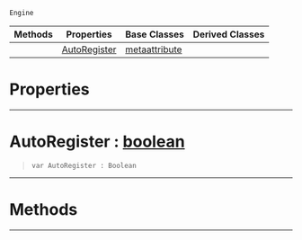  `Engine`

|Methods|Properties|Base Classes|Derived Classes|
|---|---|---|---|
| |[ AutoRegister](https://github.com/PlasmaEngine/PlasmaDocs/tree/master/docs/C%2B%2B/code_reference/class_reference/metaeditorscriptobject.markdown#autoregister-plasma-engine)|[metaattribute](https://github.com/PlasmaEngine/PlasmaDocs/tree/master/docs/C%2B%2B/code_reference/class_reference/metaattribute.markdown)| |


 #  Properties


---  
 #  AutoRegister : [boolean](https://github.com/PlasmaEngine/PlasmaDocs/tree/master/docs/C%2B%2B/code_reference/lightning_base_types/boolean.markdown)

> 
> ``` lang=cpp, name=Lightning
> var AutoRegister : Boolean


---  
 #  Methods


---  
 

 